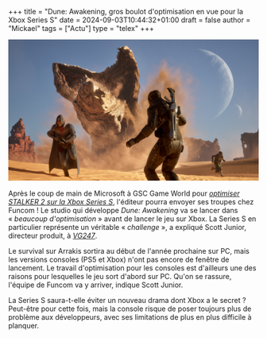 +++
title = "Dune: Awakening, gros boulot d'optimisation en vue pour la Xbox Series S"
date = 2024-09-03T10:44:32+01:00
draft = false
author = "Mickael"
tags = ["Actu"]
type = "telex"
+++

![Dune: Awakening](dune.jpg "Les développeurs devant la Series S (allégorie).") 

Après le coup de main de Microsoft à GSC Game World pour *[optimiser STALKER 2 sur la Xbox Series S](https://nostick.fr/articles/2024/septembre/0309-stalker-2-xbox-series-s-30-fps/)*, l'éditeur pourra envoyer ses troupes chez Funcom ! Le studio qui développe *Dune: Awakening* va se lancer dans « *beaucoup d'optimisation* » avant de lancer le jeu sur Xbox. La Series S en particulier représente un véritable « *challenge* », a expliqué Scott Junior, directeur produit, à *[VG247](https://www.vg247.com/bringing-dune-awakening-to-the-xbox-series-s-will-be-a-challenge-according-to-funcom-chief-product-officer)*.

Le survival sur Arrakis sortira au début de l'année prochaine sur PC, mais les versions consoles (PS5 et Xbox) n'ont pas encore de fenêtre de lancement. Le travail d'optimisation pour les consoles est d'ailleurs une des raisons pour lesquelles le jeu sort d'abord sur PC. Qu'on se rassure, l'équipe de Funcom va y arriver, indique Scott Junior.

La Series S saura-t-elle éviter un nouveau drama dont Xbox a le secret ? Peut-être pour cette fois, mais la console risque de poser toujours plus de problème aux développeurs, avec ses limitations de plus en plus difficile à planquer.